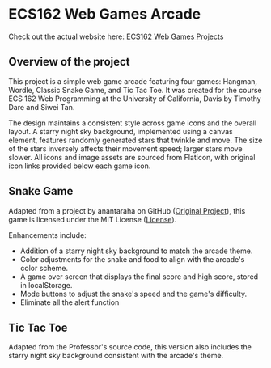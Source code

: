 # ECS162 Web Games Arcade
Check out the actual website here: [ECS162 Web Games Projects](https://beluga-t.github.io/ECS162_Web_Games_Projects/)

## Overview of the project
This project is a simple web game arcade featuring four games: Hangman, Wordle, Classic Snake Game, and Tic Tac Toe. It was created for the course ECS 162 Web Programming at the University of California, Davis by Timothy Dare and Siwei Tan.

The design maintains a consistent style across game icons and the overall layout. A starry night sky background, implemented using a canvas element, features randomly generated stars that twinkle and move. The size of the stars inversely affects their movement speed; larger stars move slower. All icons and image assets are sourced from Flaticon, with original icon links provided below each game icon.

## Snake Game 
Adapted from a project by anantaraha on GitHub ([Original Project](https://github.com/anantaraha/snakeloop)), this game is licensed under the MIT License ([License](https://github.com/anantaraha/snakeloop/blob/main/LICENSE)).

Enhancements include:
- Addition of a starry night sky background to match the arcade theme.
- Color adjustments for the snake and food to align with the arcade's color scheme.
- A game over screen that displays the final score and high score, stored in localStorage.
- Mode buttons to adjust the snake's speed and the game's difficulty.
- Eliminate all the alert function

## Tic Tac Toe
Adapted from the Professor's source code, this version also includes the starry night sky background consistent with the arcade's theme.
